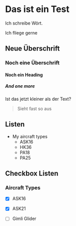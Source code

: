 # Das ist ein Test

Ich schreibe Wört.

Ich fliege gerne

## Neue Überschrift

### Noch eine Überschrift

#### Noch ein Heading

##### And one more

Ist das jetzt kleiner als der Text?

> Sieht fast so aus

## Listen

- My aircraft types
  - ASK16
  - HK36
  - PA18
  - PA25

## Checkbox Listen

### Aircraft Types

- [x] ASK16
- [x] ASK21
- [ ] Gimli Glider

  



